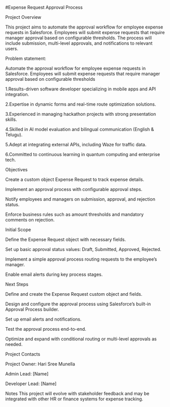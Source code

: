 #Expense Request Approval Process

Project Overview

This project aims to automate the approval workflow for employee expense requests in Salesforce. Employees will submit expense requests that require manager approval based on configurable thresholds. The process will include submission, multi-level approvals, and notifications to relevant users.


Problem statement:

Automate the approval workflow for employee expense requests in Salesforce. Employees will submit expense requests that require manager approval based on configurable thresholds

1.Results-driven software developer specializing in mobile apps and API integration.

2.Expertise in dynamic forms and real-time route optimization solutions.

3.Experienced in managing hackathon projects with strong presentation skills.

4.Skilled in AI model evaluation and bilingual communication (English & Telugu).

5.Adept at integrating external APIs, including Waze for traffic data.

6.Committed to continuous learning in quantum computing and enterprise tech.

Objectives

Create a custom object Expense Request to track expense details.

Implement an approval process with configurable approval steps.

Notify employees and managers on submission, approval, and rejection status.

Enforce business rules such as amount thresholds and mandatory comments on rejection.

Initial Scope

Define the Expense Request object with necessary fields.

Set up basic approval status values: Draft, Submitted, Approved, Rejected.

Implement a simple approval process routing requests to the employee’s manager.

Enable email alerts during key process stages.

Next Steps

Define and create the Expense Request custom object and fields.

Design and configure the approval process using Salesforce’s built-in Approval Process builder.

Set up email alerts and notifications.

Test the approval process end-to-end.

Optimize and expand with conditional routing or multi-level approvals as needed.

Project Contacts

Project Owner: Hari Sree Munella

Admin Lead: [Name]

Developer Lead: [Name]

Notes
This project will evolve with stakeholder feedback and may be integrated with other HR or finance systems for expense tracking.

